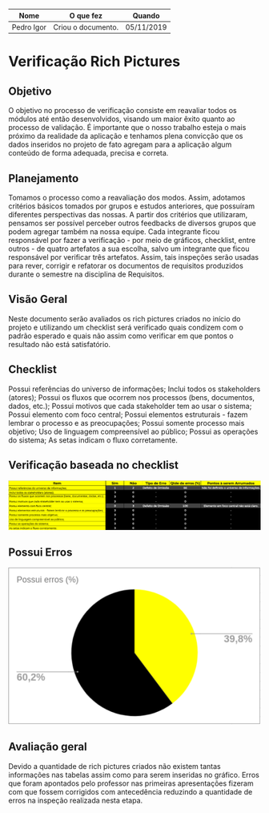 | Nome|O que fez|Quando|
|-----|---------|------|
| Pedro Igor | Criou o documento. | 05/11/2019 |

# Verificação Rich Pictures
## Objetivo
O objetivo no processo de verificação consiste em reavaliar todos os módulos até então desenvolvidos, visando um maior êxito quanto ao processo de validação. É importante que o nosso trabalho esteja o mais próximo da realidade da aplicação e tenhamos plena convicção que os dados inseridos no projeto de fato agregam para a aplicação algum conteúdo de forma adequada, precisa e correta.

## Planejamento
Tomamos o processo como a reavaliação dos modos. Assim, adotamos critérios básicos tomados por grupos e estudos anteriores, que possuíram diferentes perspectivas das nossas. A partir dos critérios que utilizaram, pensamos ser possível perceber outros feedbacks de diversos grupos que podem agregar também na nossa equipe. Cada integrante ficou responsável por fazer a verificação - por meio de gráficos, checklist, entre outros - de quatro artefatos a sua escolha, salvo um integrante que ficou responsável por verificar três artefatos. Assim, tais inspeções serão usadas para rever, corrigir e refatorar os documentos de requisitos produzidos durante o semestre na disciplina de Requisitos.
## Visão Geral
Neste documento serão avaliados os rich pictures criados no início do projeto e utilizando um checklist será verificado quais condizem com o padrão esperado e quais não assim como verificar em que pontos o resultado não está satisfatório.

## Checklist
Possui referências do universo de informações;
Inclui todos os stakeholders (atores);
Possui os fluxos que ocorrem nos processos (bens, documentos, dados, etc.);
Possui motivos que cada stakeholder tem ao usar o sistema;
Possui elemento com foco central;
Possui elementos estruturais - fazem lembrar o processo e as preocupações;
Possui somente processo mais objetivo;
Uso de linguagem compreensível ao público;
Possui as operações do sistema;
As setas indicam o fluxo corretamente.

## Verificação baseada no checklist
![](../../img/analise/verificacao/tabela_rich_picture.png)

## Possui Erros
![](../../img/analise/verificacao/grafico_possui_erros_rich_picture.png)

## Avaliação geral
Devido a quantidade de rich pictures criados não existem tantas informações nas tabelas assim como para serem inseridas no gráfico. Erros que foram apontados pelo professor nas primeiras apresentações fizeram com que fossem corrigidos com antecedência reduzindo a quantidade de erros na inspeção realizada nesta etapa.